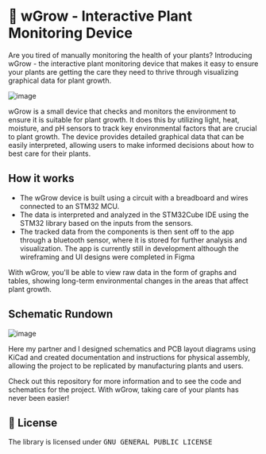# 🌿 wGrow - Interactive Plant Monitoring Device

Are you tired of manually monitoring the health of your plants? Introducing wGrow - the interactive plant monitoring device that makes it easy to ensure your plants are getting the care they need to thrive through visualizing graphical data for plant growth.

![image](https://user-images.githubusercontent.com/56651128/212202379-d5ec1281-7d4e-4622-bd0b-9eabdc2eb280.png)

wGrow is a small device that checks and monitors the environment to ensure it is suitable for plant growth. It does this by utilizing light, heat, moisture, and pH sensors to track key environmental factors that are crucial to plant growth. The device provides detailed graphical data that can be easily interpreted, allowing users to make informed decisions about how to best care for their plants.

## How it works
- The wGrow device is built using a circuit with a breadboard and wires connected to an STM32 MCU. 
- The data is interpreted and analyzed in the STM32Cube IDE using the STM32 library based on the inputs from the sensors. 
- The tracked data from the components is then sent off to the app through a bluetooth sensor, where it is stored for further analysis and visualization. The app is currently still in development although the wireframing and UI designs were completed in Figma

With wGrow, you'll be able to view raw data in the form of graphs and tables, showing long-term environmental changes in the areas that affect plant growth.

## Schematic Rundown
![image](https://user-images.githubusercontent.com/56651128/212202739-faa38f4b-5204-45ca-b54b-09f408b1a0d3.png)


Here my partner and I designed schematics and PCB layout diagrams using KiCad and created documentation and instructions for physical assembly, allowing the project to be replicated by manufacturing plants and users.

Check out this repository for more information and to see the code and schematics for the project. With wGrow, taking care of your plants has never been easier!

  
## :scroll: License
The library is licensed under <kbd>GNU GENERAL PUBLIC LICENSE</kbd>
